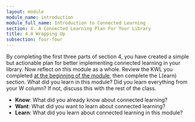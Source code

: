 ```yaml
---
layout: module
module_name: introduction
module_full_name: Introduction to Connected Learning
section: 4. A Connected Learning Plan For Your Library
title: 4.4 Wrapping Up
subsection: four-four
---
```


By completing the first three parts of section 4, you have created a simple but actionable plan for better implementing connected learning in your library. Now reflect on this module as a whole. Review the KWL you completed [at the beginning of the module](index.html), then complete the L(earn) section. What did you learn in this module? Did you learn everything from your W column? If not, discuss this with the rest of the class. 

- **Know**: What did you already know about connected learning? 
- **Want**: What did you want to learn about connected learning? 
- **Learn**: What did you learn about connected learning in this module?
